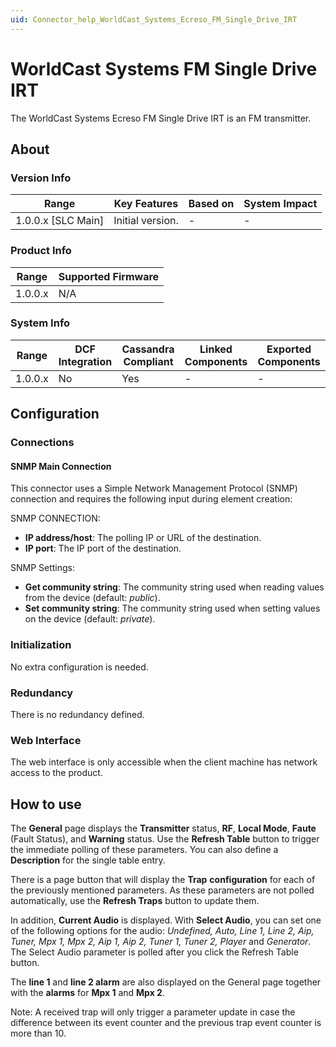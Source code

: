 ```yaml
---
uid: Connector_help_WorldCast_Systems_Ecreso_FM_Single_Drive_IRT
---
```


# WorldCast Systems FM Single Drive IRT

The WorldCast Systems Ecreso FM Single Drive IRT is an FM transmitter.

## About

### Version Info

| **Range**            | **Key Features** | **Based on** | **System Impact** |
|----------------------|------------------|--------------|-------------------|
| 1.0.0.x \[SLC Main\] | Initial version. | \-           | \-                |

### Product Info

| **Range** | **Supported Firmware** |
|-----------|------------------------|
| 1.0.0.x   | N/A                    |

### System Info

| **Range** | **DCF Integration** | **Cassandra Compliant** | **Linked Components** | **Exported Components** |
|-----------|---------------------|-------------------------|-----------------------|-------------------------|
| 1.0.0.x   | No                  | Yes                     | \-                    | \-                      |

## Configuration

### Connections

#### SNMP Main Connection

This connector uses a Simple Network Management Protocol (SNMP) connection and requires the following input during element creation:

SNMP CONNECTION:

- **IP address/host**: The polling IP or URL of the destination.
- **IP port**: The IP port of the destination.

SNMP Settings:

- **Get community string**: The community string used when reading values from the device (default: *public*).
- **Set community string**: The community string used when setting values on the device (default: *private*).

### Initialization

No extra configuration is needed.

### Redundancy

There is no redundancy defined.

### Web Interface

The web interface is only accessible when the client machine has network access to the product.

## How to use

The **General** page displays the **Transmitter** status, **RF**, **Local Mode**, **Faute** (Fault Status), and **Warning** status. Use the **Refresh Table** button to trigger the immediate polling of these parameters. You can also define a **Description** for the single table entry.

There is a page button that will display the **Trap** **configuration** for each of the previously mentioned parameters. As these parameters are not polled automatically, use the **Refresh Traps** button to update them.

In addition, **Current Audio** is displayed. With **Select Audio**, you can set one of the following options for the audio: *Undefined, Auto, Line 1, Line 2, Aip, Tuner, Mpx 1, Mpx 2, Aip 1, Aip 2, Tuner 1, Tuner 2, Player* and *Generator*. The Select Audio parameter is polled after you click the Refresh Table button.

The **line 1** and **line 2 alarm** are also displayed on the General page together with the **alarms** for **Mpx 1** and **Mpx 2**.

Note: A received trap will only trigger a parameter update in case the difference between its event counter and the previous trap event counter is more than 10.
